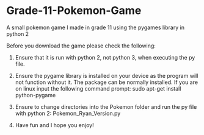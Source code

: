 # Grade-11-Pokemon-Game
A small pokemon game I made in grade 11 using the pygames library in python 2

Before you download the game please check the following:

1. Ensure that it is run with python 2, not python 3, when executing the py file.

2. Ensure the pygame library is installed on your device as the program will not function without it. The package can be normally installed. If you are on linux input the following command prompt: sudo apt-get install python-pygame

3. Ensure to change directories into the Pokemon folder and run the py file with python 2: Pokemon_Ryan_Version.py

4. Have fun and I hope you enjoy!
